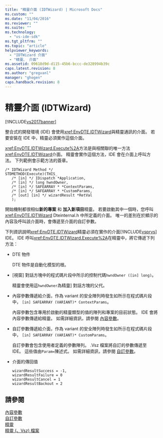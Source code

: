 ```yaml
---
title: "精靈介面 (IDTWizard) | Microsoft Docs"
ms.custom: ""
ms.date: "11/04/2016"
ms.reviewer: ""
ms.suite: ""
ms.technology: 
  - "vs-ide-sdk"
ms.tgt_pltfrm: ""
ms.topic: "article"
helpviewer_keywords: 
  - "IDTWizard 介面"
  - "精靈、 介面"
ms.assetid: 09618d9d-d115-45b6-bccc-de328994b39c
caps.latest.revision: 8
ms.author: "gregvanl"
manager: "ghogen"
caps.handback.revision: 8
---
```

# 精靈介面 (IDTWizard)
[!INCLUDE[vs2017banner](../../code-quality/includes/vs2017banner.md)]

整合式的開發環境 \(IDE\) 會使用<xref:EnvDTE.IDTWizard>與精靈通訊的介面。  若要安裝在 IDE 中，精靈必須實作這個介面。  
  
 <xref:EnvDTE.IDTWizard.Execute%2A>方法是與相關聯的唯一方法<xref:EnvDTE.IDTWizard>介面。  精靈會實作這個方法，IDE 會在介面上呼叫方法。  下列範例會示範方法的簽章。  
  
```  
/* IDTWizard Method */  
STDMETHOD(Execute)(THIS_  
   /* [in] */ IDispatch *Application,  
   /* [in] */ long hwndOwner,  
   /* [in] */ SAFEARRAY * *ContextParams,  
   /* [in] */ SAFEARRAY * *CustomParams,  
   /* [out] [in] */ wizardResult *RetVal  
   );  
```  
  
 開始機制都很相似**新的專案** 和 **加入新項目**精靈。  若要啟動其中一個時，您呼叫<xref:EnvDTE.IDTWizard> Dteinternal.h 中所定義的介面。  唯一的差別在於顯示的內容及呼叫該介面時，會傳遞至介面的自訂參數。  
  
 下列資訊說明<xref:EnvDTE.IDTWizard>精靈必須在實作的介面[!INCLUDE[vsprvs](../../code-quality/includes/vsprvs_md.md)] IDE。  IDE 呼叫<xref:EnvDTE.IDTWizard.Execute%2A>在精靈中，將它傳遞下列方法：  
  
-   DTE 物件  
  
     DTE 物件是自動化模型的根。  
  
-   \[視窗\] 對話方塊中的程式碼片段中所示的控制代碼`hwndOwner ([in] long)`。  
  
     精靈會使用這`hwndOwner`為精靈\] 對話方塊的父代。  
  
-   內容參數傳遞給介面，作為 variant 的安全陣列時發生如所示在程式碼片段中， `[in] SAFEARRAY (VARIANT)* ContextParams`。  
  
     內容參數包含專用於啟動的精靈類型的值的陣列和專案的目前狀態。  IDE 會將內容參數傳遞給精靈。  如需詳細資訊，請參閱 [內容參數](../../extensibility/internals/context-parameters.md)。  
  
-   自訂參數傳遞給介面，作為 variant 的安全陣列時發生如所示在程式碼片段中， `[in] SAFEARRAY (VARIANT)* CustomParams`。  
  
     自訂參數會包含使用者定義的參數陣列。  .Vsz 檔案將自訂的參數傳遞至 IDE。  這些值由`Param=`陳述式。  如需詳細資訊，請參閱 [自訂參數](../../extensibility/internals/custom-parameters.md)。  
  
-   介面的傳回值  
  
    ```  
    wizardResultSuccess = -1,  
    wizardResultFailure = 0  
    wizardResultCancel = 1  
    wizardResultBackout = 2  
    ```  
  
## 請參閱  
 [內容參數](../../extensibility/internals/context-parameters.md)   
 [自訂參數](../../extensibility/internals/custom-parameters.md)   
 [精靈](../../extensibility/internals/wizards.md)   
 [精靈 \(。Vsz\) 檔案](../../extensibility/internals/wizard-dot-vsz-file.md)